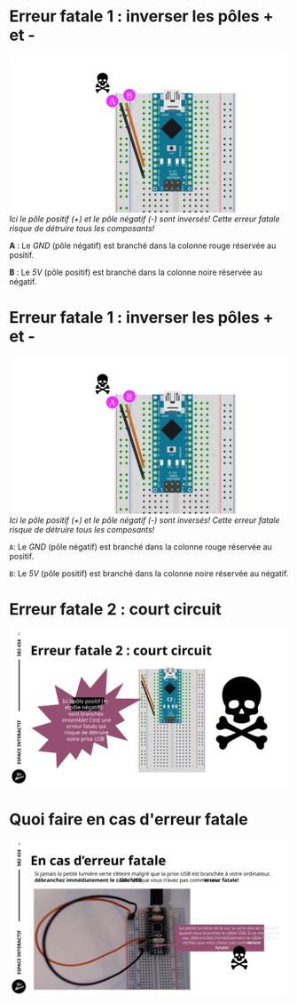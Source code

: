# Erreur fatale 1 : inverser les pôles + et -

![Erreur fatale 1 : inverser les pôles + et -](images/erreur_fatale_1.SVG)
*Ici le pôle positif (+) et le pôle négatif (-) sont inversés! Cette erreur fatale risque de détruire tous les composants!*

**A** 
: Le *GND* (pôle négatif) est branché dans la colonne rouge réservée au positif. 

**B**
:  Le *5V* (pôle positif) est branché dans la colonne noire réservée au négatif.

# Erreur fatale 1 : inverser les pôles + et -

![Erreur fatale 1 : inverser les pôles + et -](images/erreur_fatale_1.SVG)
*Ici le pôle positif (+) et le pôle négatif (-) sont inversés! Cette erreur fatale risque de détruire tous les composants!*

`A`: Le *GND* (pôle négatif) est branché dans la colonne rouge réservée au positif. 

`B`:  Le *5V* (pôle positif) est branché dans la colonne noire réservée au négatif.


# Erreur fatale 2 : court circuit

![Erreur fatale 2 : court circuit](images/erreur_fatale_2.SVG)

# Quoi faire en cas d'erreur fatale

![Erreur fatale 3 : inverser les pôles + et -](images/erreur_fatale_quoi_faire.SVG)